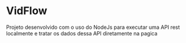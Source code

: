# VidFlow
Projeto desenvolvido com o uso do NodeJs para executar uma API rest localmente e tratar os dados dessa API diretamente na pagica
